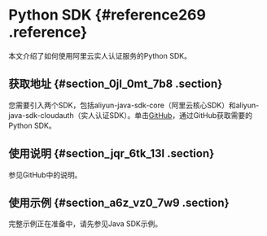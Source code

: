 # Python SDK {#reference269 .reference}

本文介绍了如何使用阿里云实人认证服务的Python SDK。

## 获取地址 {#section_0jl_0mt_7b8 .section}

您需要引入两个SDK，包括aliyun-java-sdk-core（阿里云核心SDK）和aliyun-java-sdk-cloudauth（实人认证SDK）。单击[GitHub](https://github.com/aliyun/aliyun-openapi-python-sdk)，通过GitHub获取需要的Python SDK。

## 使用说明 {#section_jqr_6tk_13l .section}

参见GitHub中的说明。

## 使用示例 {#section_a6z_vz0_7w9 .section}

完整示例正在准备中，请先参见Java SDK示例。

